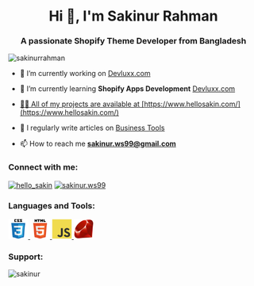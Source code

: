 <h1 align="center">Hi 👋, I'm Sakinur Rahman</h1>
<h3 align="center">A passionate Shopify Theme Developer from Bangladesh</h3>

<p align="left"> <img src="https://komarev.com/ghpvc/?username=sakinurrahman&label=Profile%20views&color=0e75b6&style=flat" alt="sakinurrahman" /> </p>

- 🔭 I’m currently working on [Devluxx.com](https://www.devluxx.com/)

- 🌱 I’m currently learning **Shopify Apps Development**
<a href="https://www.devluxx.com/" rel="dofollow"> Devluxx.com </div>
- 👨‍💻 All of my projects are available at [https://www.hellosakin.com/](https://www.hellosakin.com/)

- 📝 I regularly write articles on [Business Tools](https://www.devluxx.com/blogs/business-tools/clickfunnels-vs-shopify)

- 📫 How to reach me **sakinur.ws99@gmail.com**

<h3 align="left">Connect with me:</h3>
<p align="left">
<a href="https://twitter.com/hello_sakin" target="blank"><img align="center" src="https://raw.githubusercontent.com/rahuldkjain/github-profile-readme-generator/master/src/images/icons/Social/twitter.svg" alt="hello_sakin" height="30" width="40" /></a>
<a href="https://fb.com/sakinur.ws99" target="blank"><img align="center" src="https://raw.githubusercontent.com/rahuldkjain/github-profile-readme-generator/master/src/images/icons/Social/facebook.svg" alt="sakinur.ws99" height="30" width="40" /></a>
</p>

<h3 align="left">Languages and Tools:</h3>
<p align="left"> <a href="https://www.w3schools.com/css/" target="_blank" rel="noreferrer"> <img src="https://raw.githubusercontent.com/devicons/devicon/master/icons/css3/css3-original-wordmark.svg" alt="css3" width="40" height="40"/> </a> <a href="https://www.w3.org/html/" target="_blank" rel="noreferrer"> <img src="https://raw.githubusercontent.com/devicons/devicon/master/icons/html5/html5-original-wordmark.svg" alt="html5" width="40" height="40"/> </a> <a href="https://developer.mozilla.org/en-US/docs/Web/JavaScript" target="_blank" rel="noreferrer"> <img src="https://raw.githubusercontent.com/devicons/devicon/master/icons/javascript/javascript-original.svg" alt="javascript" width="40" height="40"/> </a> <a href="https://www.ruby-lang.org/en/" target="_blank" rel="noreferrer"> <img src="https://raw.githubusercontent.com/devicons/devicon/master/icons/ruby/ruby-original.svg" alt="ruby" width="40" height="40"/> </a> </p>

<h3 align="left">Support:</h3>
<p><a href="https://www.buymeacoffee.com/sakinur"> <img align="left" src="https://cdn.buymeacoffee.com/buttons/v2/default-yellow.png" height="50" width="210" alt="sakinur" /></a></p><br><br>

